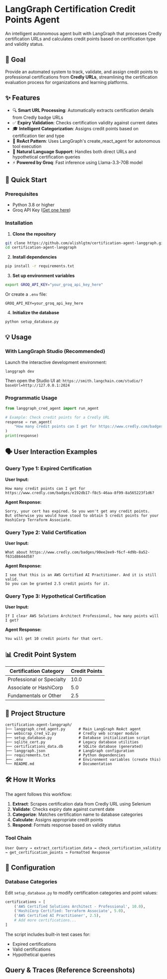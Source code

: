 # LangGraph Certification Credit Points Agent

An intelligent autonomous agent built with LangGraph that processes Credly certification URLs and calculates credit points based on certification type and validity status.

## 🎯 Goal

Provide an automated system to track, validate, and assign credit points to professional certifications from **Credly URLs**, streamlining the certification evaluation process for organizations and learning platforms.

## ✨ Features

- 🔍 **Smart URL Processing**: Automatically extracts certification details from Credly badge URLs
- ✅ **Expiry Validation**: Checks certification validity against current dates
- 🎓 **Intelligent Categorization**: Assigns credit points based on certification tier and type
- 🤖 **ReAct Pattern**: Uses LangGraph's create_react_agent for autonomous tool execution
- 💬 **Natural Language Support**: Handles both direct URLs and hypothetical certification queries
- ⚡ **Powered by Groq**: Fast inference using Llama-3.3-70B model

## 🚀 Quick Start

### Prerequisites

- Python 3.8 or higher
- Groq API Key ([Get one here](https://console.groq.com))

### Installation

1. **Clone the repository**
```bash
git clone https://github.com/alishlgtm/certification-agent-langgraph.git
cd certification-agent-langgraph
```

2. **Install dependencies**
```bash
pip install -r requirements.txt
```

3. **Set up environment variables**
```bash
export GROQ_API_KEY="your_groq_api_key_here"
```

Or create a `.env` file:
```
GROQ_API_KEY=your_groq_api_key_here
```

4. **Initialize the database**
```bash
python setup_database.py
```

## 💡 Usage

### With LangGraph Studio (Recommended)

Launch the interactive development environment:

```bash
langgraph dev
```

Then open the Studio UI at: `https://smith.langchain.com/studio/?baseUrl=http://127.0.0.1:2024`

### Programmatic Usage

```python
from langgraph_cred_agent import run_agent

# Example: Check credit points for a Credly URL
response = run_agent(
    "How many credit points can I get for https://www.credly.com/badges/e192db17-f8c5-46aa-8f99-8a565223f1d6?"
)
print(response)
```

## 🗣️ User Interaction Examples

### Query Type 1: Expired Certification

**User Input:**
```
How many credit points can I get for https://www.credly.com/badges/e192db17-f8c5-46aa-8f99-8a565223f1d6?
```

**Agent Response:**
```
Sorry, your cert has expired. So you won't get any credit points. 
But otherwise you would have stood to obtain 5 credit points for your HashiCorp Terraform Associate.
```

### Query Type 2: Valid Certification

**User Input:**
```
What about https://www.credly.com/badges/90ee2ee9-f6cf-4d9b-8a52-f631d8644d58?
```

**Agent Response:**
```
I see that this is an AWS Certified AI Practitioner. And it is still valid. 
So you can be granted 2.5 credit points for it.
```

### Query Type 3: Hypothetical Certification

**User Input:**
```
If I clear AWS Solutions Architect Professional, how many points will I get?
```

**Agent Response:**
```
You will get 10 credit points for that cert.
```

## 📊 Credit Point System

| Certification Category | Credit Points |
|------------------------|---------------|
| Professional or Specialty | 10.0 |
| Associate or HashiCorp | 5.0 |
| Fundamentals or Other | 2.5 |


## 📁 Project Structure

```
certification-agent-langgraph/
├── langgraph_cred_agent.py      # Main LangGraph ReAct agent
├── webscrap_cred_v2.py          # Credly web scraper module
├── setup_database.py            # Database initialization script
├── sqlite_cert.py               # Legacy database utilities
├── certifications_data.db       # SQLite database (generated)
├── langgraph.json               # LangGraph configuration
├── requirements.txt             # Python dependencies
├── .env                         # Environment variables (create this)
└── README.md                    # Documentation
```

## 🛠️ How It Works

The agent follows this workflow:

1. **Extract**: Scrapes certification data from Credly URL using Selenium
2. **Validate**: Checks expiry date against current date
3. **Categorize**: Matches certification name to database categories
4. **Calculate**: Assigns appropriate credit points
5. **Respond**: Formats response based on validity status

### Tool Chain

```
User Query → extract_certification_data → check_certification_validity → get_certification_points → Formatted Response
```

## 🔧 Configuration

### Database Categories

Edit `setup_database.py` to modify certification categories and point values:

```python
certifications = [
    ('AWS Certified Solutions Architect - Professional', 10.0),
    ('HashiCorp Certified: Terraform Associate', 5.0),
    ('AWS Certified AI Practitioner', 2.5),
    # Add more certifications...
]
```
The script includes built-in test cases for:
- Expired certifications
- Valid certifications
- Hypothetical queries
## Query & Traces (Reference Screenshots)
